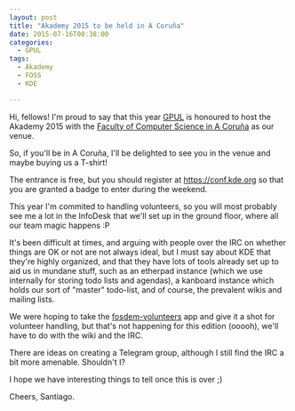 ```yaml
---
layout: post
title: "Akademy 2015 to be held in A Coruña"
date: 2015-07-16T00:38:00
categories:
  - GPUL
tags:
  - Akademy
  - FOSS
  - KDE

---
```


Hi, fellows! I'm proud to say that this year [GPUL][gpul] is honoured
to host the Akademy 2015 with the
[Faculty of Computer Science in A Coruña][1] as our venue.

So, if you'll be in A Coruña, I'll be delighted to see you in the
venue and maybe buying us a T-shirt!

The entrance is free, but you should register at <https://conf.kde.org>
so that you are granted a badge to enter during the weekend.

This year I'm commited to handling volunteers, so you will most
probably see me a lot in the InfoDesk that we'll set up in the ground
floor, where all our team magic happens :P

It's been difficult at times, and arguing with people over the IRC on
whether things are OK or not are not always ideal, but I must say
about KDE that they're highly organized, and that they have lots of
tools already set up to aid us in mundane stuff, such as an etherpad
instance (which we use internally for storing todo lists and agendas),
a kanboard instance which holds our sort of "master" todo-list, and of
course, the prevalent wikis and mailing lists.

We were hoping to take the [fosdem-volunteers][2] app and give it a shot
for volunteer handling, but that's not happening for this edition
(ooooh), we'll have to do with the wiki and the IRC.

There are ideas on creating a Telegram group, although I still find
the IRC a bit more amenable. Shouldn't I?

I hope we have interesting things to tell once this is over ;)


Cheers,
Santiago.

[1]: http://www.fic.udc.es
[2]: https://github.com/jrial/fosdem-volunteers
[gpul]: https://gpul.org

